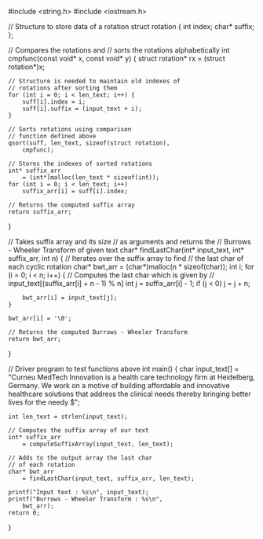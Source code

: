 
#include <string.h> 
#include <iostream.h>

// Structure to store data of a rotation 
struct rotation { 
	int index; 
	char* suffix; 
}; 

// Compares the rotations and 
// sorts the rotations alphabetically 
int cmpfunc(const void* x, const void* y) 
{ 
	struct rotation* rx = (struct rotation*)x; 

	// Structure is needed to maintain old indexes of 
	// rotations after sorting them 
	for (int i = 0; i < len_text; i++) { 
		suff[i].index = i; 
		suff[i].suffix = (input_text + i); 
	} 

	// Sorts rotations using comparison 
	// function defined above 
	qsort(suff, len_text, sizeof(struct rotation), 
		cmpfunc); 

	// Stores the indexes of sorted rotations 
	int* suffix_arr 
		= (int*)malloc(len_text * sizeof(int)); 
	for (int i = 0; i < len_text; i++) 
		suffix_arr[i] = suff[i].index; 

	// Returns the computed suffix array 
	return suffix_arr; 
} 

// Takes suffix array and its size 
// as arguments and returns the 
// Burrows - Wheeler Transform of given text 
char* findLastChar(int* input_text, 
				int* suffix_arr, int n) 
{ 
	// Iterates over the suffix array to find 
	// the last char of each cyclic rotation 
	char* bwt_arr = (char*)malloc(n * sizeof(char)); 
	int i; 
	for (i = 0; i < n; i++) { 
		// Computes the last char which is given by 
		// input_text[(suffix_arr[i] + n - 1) % n] 
		int j = suffix_arr[i] - 1; 
		if (j < 0) 
			j = j + n; 

		bwt_arr[i] = input_text[j]; 
	} 

	bwt_arr[i] = '\0'; 

	// Returns the computed Burrows - Wheeler Transform 
	return bwt_arr; 
} 

// Driver program to test functions above 
int main() 
{ 
	char input_text[] = "Curneu MedTech Innovation is a health care technology firm 
	 at Heidelberg, Germany. We work on a motive of building affordable and 
	 innovative healthcare solutions that address the clinical needs thereby bringing
     better lives for the needy $";

	int len_text = strlen(input_text); 

	// Computes the suffix array of our text 
	int* suffix_arr 
		= computeSuffixArray(input_text, len_text); 

	// Adds to the output array the last char 
	// of each rotation 
	char* bwt_arr 
		= findLastChar(input_text, suffix_arr, len_text); 

	printf("Input text : %s\n", input_text); 
	printf("Burrows - Wheeler Transform : %s\n", 
		bwt_arr); 
	return 0; 
} 
